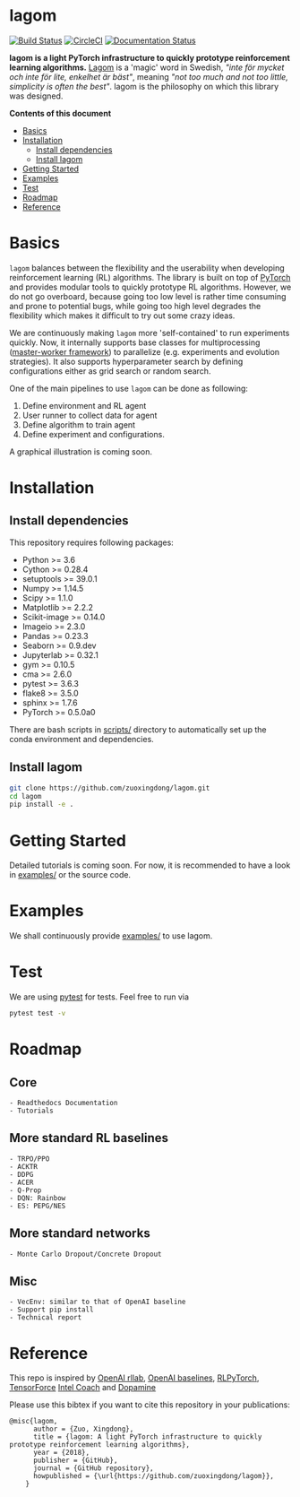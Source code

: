 # lagom
<!--- <img src='doc/img/infrastructure.png' width='300'> --->

[![Build Status](https://travis-ci.org/zuoxingdong/lagom.svg?branch=master)](https://travis-ci.org/zuoxingdong/lagom)
[![CircleCI](https://circleci.com/gh/zuoxingdong/lagom.svg?style=svg)](https://circleci.com/gh/zuoxingdong/lagom)
[![Documentation Status](https://readthedocs.org/projects/lagom/badge/?version=latest)](https://lagom.readthedocs.io/en/latest/?badge=latest)

**lagom is a light PyTorch infrastructure to quickly prototype reinforcement learning algorithms.** [Lagom](https://sv.wikipedia.org/wiki/Lagom) is a 'magic' word in Swedish, *"inte för mycket och inte för lite, enkelhet är bäst"*, meaning *"not too much and not too little, simplicity is often the best"*. lagom is the philosophy on which this library was designed. 

**Contents of this document**

- [Basics](#basics)
- [Installation](#installation)
    - [Install dependencies](#install-dependencies)
    - [Install lagom](#install-lagom)
- [Getting Started](#getting-started)
- [Examples](#examples)
- [Test](#test)
- [Roadmap](#roadmap)
- [Reference](#reference)

# Basics

`lagom` balances between the flexibility and the userability when developing reinforcement learning (RL) algorithms. The library is built on top of [PyTorch](https://pytorch.org/) and provides modular tools to quickly prototype RL algorithms. However, we do not go overboard, because going too low level is rather time consuming and prone to potential bugs, while going too high level degrades the flexibility which makes it difficult to try out some crazy ideas. 

We are continuously making `lagom` more 'self-contained' to run experiments quickly. Now, it internally supports base classes for multiprocessing ([master-worker framework](https://en.wikipedia.org/wiki/Master/slave_(technology))) to parallelize (e.g. experiments and evolution strategies). It also supports hyperparameter search by defining configurations either as grid search or random search. 

One of the main pipelines to use `lagom` can be done as following:
1. Define environment and RL agent
2. User runner to collect data for agent
3. Define algorithm to train agent
4. Define experiment and configurations. 

A graphical illustration is coming soon. 

# Installation

## Install dependencies
This repository requires following packages:

- Python >= 3.6
- Cython >= 0.28.4
- setuptools >= 39.0.1
- Numpy >= 1.14.5
- Scipy >= 1.1.0
- Matplotlib >= 2.2.2
- Scikit-image >= 0.14.0
- Imageio >= 2.3.0
- Pandas >= 0.23.3
- Seaborn >= 0.9.dev
- Jupyterlab >= 0.32.1
- gym >= 0.10.5
- cma >= 2.6.0
- pytest >= 3.6.3
- flake8 >= 3.5.0
- sphinx >= 1.7.6
- PyTorch >= 0.5.0a0

There are bash scripts in [scripts/](scripts/) directory to automatically set up the conda environment and dependencies.

## Install lagom
```bash
git clone https://github.com/zuoxingdong/lagom.git
cd lagom
pip install -e .
```

# Getting Started

Detailed tutorials is coming soon. For now, it is recommended to have a look in [examples/](examples/) or the source code. 

# Examples

We shall continuously provide [examples/](examples/) to use lagom. 

# Test

We are using [pytest](https://docs.pytest.org) for tests. Feel free to run via
```bash
pytest test -v
```

# Roadmap

## Core
    - Readthedocs Documentation
    - Tutorials
## More standard RL baselines
    - TRPO/PPO
    - ACKTR
    - DDPG
    - ACER
    - Q-Prop
    - DQN: Rainbow
    - ES: PEPG/NES
## More standard networks
    - Monte Carlo Dropout/Concrete Dropout
## Misc
    - VecEnv: similar to that of OpenAI baseline
    - Support pip install
    - Technical report

# Reference

This repo is inspired by [OpenAI rllab](https://github.com/rll/rllab), [OpenAI baselines](https://github.com/openai/baselines), [RLPyTorch](https://github.com/pytorch/ELF/tree/master/src_py/rlpytorch), [TensorForce](https://github.com/reinforceio/tensorforce) [Intel Coach](https://github.com/NervanaSystems/coach) and [Dopamine](https://github.com/google/dopamine)

Please use this bibtex if you want to cite this repository in your publications:

    @misc{lagom,
          author = {Zuo, Xingdong},
          title = {lagom: A light PyTorch infrastructure to quickly prototype reinforcement learning algorithms},
          year = {2018},
          publisher = {GitHub},
          journal = {GitHub repository},
          howpublished = {\url{https://github.com/zuoxingdong/lagom}},
        }
